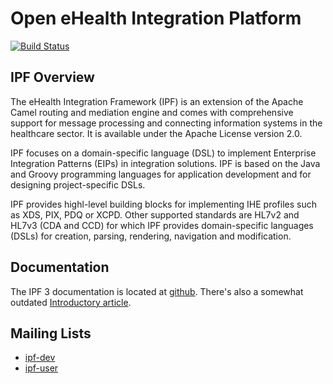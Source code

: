 # Open eHealth Integration Platform

[![Build Status](https://travis-ci.org/oehf/ipf.svg?branch=master)](https://travis-ci.org/oehf/ipf)

## IPF Overview

The eHealth Integration Framework (IPF) is an extension of the Apache Camel routing and mediation engine and comes with
comprehensive support for message processing and connecting information systems in the healthcare sector.
It is available under the Apache License version 2.0.

IPF focuses on a domain-specific language (DSL) to implement Enterprise Integration Patterns (EIPs) in integration solutions.
IPF is based on the Java and Groovy programming languages for application development and for designing project-specific DSLs.

IPF provides highl-level building blocks for implementing IHE profiles such as XDS, PIX, PDQ or XCPD.
Other supported standards are HL7v2 and HL7v3 (CDA and CCD) for which IPF provides domain-specific languages (DSLs) for
creation, parsing, rendering, navigation and modification.

## Documentation

The IPF 3 documentation is located at [github](https://oehf.github.io/ipf).
There's also a somewhat outdated [Introductory article](http://architects.dzone.com/articles/introduction-open-ehealth).

## Mailing Lists

* [ipf-dev](http://groups.google.com/group/ipf-dev)
* [ipf-user](http://groups.google.com/group/ipf-user)
